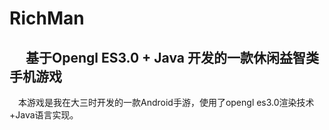 # RichMan
## 　 基于Opengl ES3.0 + Java 开发的一款休闲益智类手机游戏

　本游戏是我在大三时开发的一款Android手游，使用了opengl es3.0渲染技术+Java语言实现。

